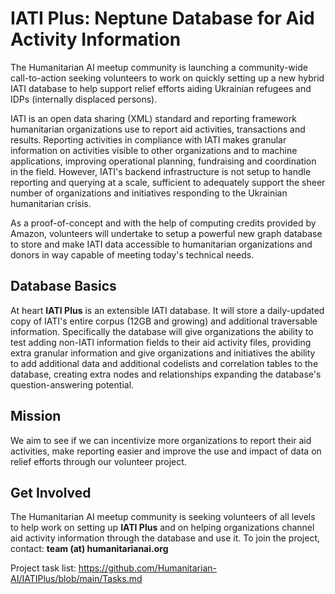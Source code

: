 # IATI Plus: Neptune Database for Aid Activity Information

The Humanitarian AI meetup community is launching a community-wide call-to-action seeking volunteers to work on quickly setting up a new hybrid IATI database to help support relief efforts aiding Ukrainian refugees and IDPs (internally displaced persons).

IATI is an open data sharing (XML) standard and reporting framework humanitarian organizations use to report aid activities, transactions and results. Reporting activities in compliance with IATI makes granular information on activities visible to other organizations and to machine applications, improving operational planning, fundraising and coordination in the field. However, IATI's backend infrastructure is not setup to handle reporting and querying at a scale, sufficient to adequately support the sheer number of organizations and initiatives responding to the Ukrainian humanitarian crisis.

As a proof-of-concept and with the help of computing credits provided by Amazon, volunteers will undertake to setup a powerful new graph database to store and make IATI data accessible to humanitarian organizations and donors in way capable of meeting today's technical needs.

## Database Basics

At heart **IATI Plus** is an extensible IATI database. It will store a daily-updated copy of IATI's entire corpus (12GB and growing) and additional traversable  information. Specifically the database will give organizations the ability to test adding non-IATI information fields to their aid activity files, providing extra granular information and give organizations and initiatives the ability to add additional data and additional codelists and correlation tables to the database, creating extra nodes and relationships expanding the database's question-answering potential.

## Mission

We aim to see if we can incentivize more organizations to report their aid activities, make reporting easier and improve the use and impact of data on relief efforts through our volunteer project.

## Get Involved

The Humanitarian AI meetup community is seeking volunteers of all levels to help work on setting up **IATI Plus** and on helping organizations channel aid activity information through the database and use it. To join the project, contact: **team (at) humanitarianai.org**

Project task list: https://github.com/Humanitarian-AI/IATIPlus/blob/main/Tasks.md
